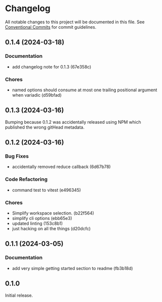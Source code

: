 # Changelog

All notable changes to this project will be documented in this file.
See [Conventional Commits](https://conventionalcommits.org) for commit guidelines.

## 0.1.4 (2024-03-18)

### Documentation

- add changelog note for 0.1.3 (67e358c)

### Chores

- named options should consume at most one trailing positional argument when variadic (d59bfad)

## 0.1.3 (2024-03-16)

Bumping because 0.1.2 was accidentally released using NPM which published the wrong gitHead metadata.

## 0.1.2 (2024-03-16)

### Bug Fixes

- accidentally removed reduce callback (6d67b78)

### Code Refactoring

- command test to vitest (e496345)

### Chores

- Simplify workspace selection. (b22f564)
- simplify cli options (ebb65e3)
- updated linting (153c8b1)
- just hacking on all the things (d20dcfc)

## 0.1.1 (2024-03-05)

### Documentation

- add very simple getting started section to readme (fb3b18d)

## 0.1.0

Initial release.
